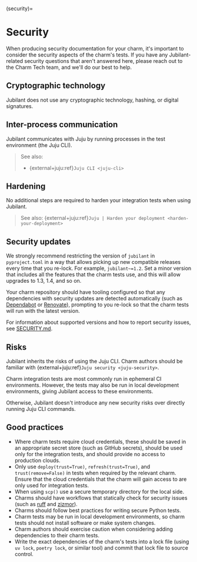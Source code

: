 (security)=

# Security

When producing security documentation for your charm, it's important to consider the security aspects of the charm's tests. If you have any Jubilant-related security questions that aren't answered here, please reach out to the Charm Tech team, and we'll do our best to help.

## Cryptographic technology

Jubilant does not use any cryptographic technology, hashing, or digital signatures.

## Inter-process communication

Jubilant communicates with Juju by running processes in the test environment (the Juju CLI).

> See also:
> - {external+juju:ref}`Juju CLI <juju-cli>`

## Hardening

No additional steps are required to harden your integration tests when using Jubilant.

> See also: {external+juju:ref}`Juju | Harden your deployment <harden-your-deployment>`

## Security updates

We strongly recommend restricting the version of `jubilant` in `pyproject.toml` in a way that allows picking up new compatible releases every time that you re-lock. For example, `jubilant~=1.2`. Set a minor version that includes all the features that the charm tests use, and this will allow upgrades to 1.3, 1.4, and so on.

Your charm repository should have tooling configured so that any dependencies with security updates are detected automatically (such as [Dependabot](https://docs.github.com/en/code-security/dependabot/dependabot-security-updates/about-dependabot-security-updates) or [Renovate](https://www.mend.io/renovate/)), prompting to you re-lock so that the charm tests will run with the latest version.

For information about supported versions and how to report security issues, see [SECURITY.md](https://github.com/canonical/jubilant/blob/main/SECURITY.md).

## Risks

Jubilant inherits the risks of using the Juju CLI. Charm authors should be familiar with {external+juju:ref}`Juju security <juju-security>`.

Charm integration tests are most commonly run in ephemeral CI environments. However, the tests may also be run in local development environments, giving Jubilant access to these environments.

Otherwise, Jubilant doesn't introduce any new security risks over directly running Juju CLI commands.

## Good practices

* Where charm tests require cloud credentials, these should be saved in an appropriate secret store (such as GitHub secrets), should be used only for the integration tests, and should provide no access to production clouds.
* Only use `deploy(trust=True)`, `refresh(trust=True)`, and `trust(remove=False)` in tests when required by the relevant charm. Ensure that the cloud credentials that the charm will gain access to are only used for integration tests.
* When using `scp()` use a secure temporary directory for the local side.
* Charms should have workflows that statically check for security issues (such as [ruff](https://docs.astral.sh/ruff/linter/) and [zizmor](https://docs.zizmor.sh/)).
* Charms should follow best practices for writing secure Python tests.
* Charm tests may be run in local development environments, so charm tests should not install software or make system changes.
* Charm authors should exercise caution when considering adding dependencies to their charm tests.
* Write the exact dependencies of the charm's tests into a lock file (using `uv lock`, `poetry lock`, or similar tool) and commit that lock file to source control.
